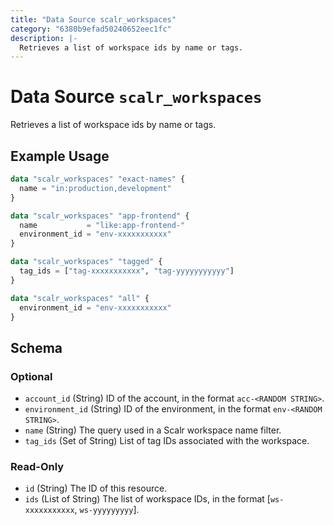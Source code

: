 ```yaml
---
title: "Data Source scalr_workspaces"
category: "6380b9efad50240652eec1fc"
description: |-
  Retrieves a list of workspace ids by name or tags.
---
```


# Data Source `scalr_workspaces`

Retrieves a list of workspace ids by name or tags.

## Example Usage

```terraform
data "scalr_workspaces" "exact-names" {
  name = "in:production,development"
}

data "scalr_workspaces" "app-frontend" {
  name           = "like:app-frontend-"
  environment_id = "env-xxxxxxxxxxx"
}

data "scalr_workspaces" "tagged" {
  tag_ids = ["tag-xxxxxxxxxxx", "tag-yyyyyyyyyyy"]
}

data "scalr_workspaces" "all" {
  environment_id = "env-xxxxxxxxxxx"
}
```

<!-- schema generated by tfplugindocs -->
## Schema

### Optional

- `account_id` (String) ID of the account, in the format `acc-<RANDOM STRING>`.
- `environment_id` (String) ID of the environment, in the format `env-<RANDOM STRING>`.
- `name` (String) The query used in a Scalr workspace name filter.
- `tag_ids` (Set of String) List of tag IDs associated with the workspace.

### Read-Only

- `id` (String) The ID of this resource.
- `ids` (List of String) The list of workspace IDs, in the format [`ws-xxxxxxxxxxx`, `ws-yyyyyyyyy`].

